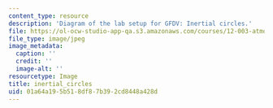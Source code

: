 ```yaml
---
content_type: resource
description: 'Diagram of the lab setup for GFDV: Inertial circles.'
file: https://ol-ocw-studio-app-qa.s3.amazonaws.com/courses/12-003-atmosphere-ocean-and-climate-dynamics-fall-2008/01a64a195b518df87b392cd8448a428d_inertial_circles.jpg
file_type: image/jpeg
image_metadata:
  caption: ''
  credit: ''
  image-alt: ''
resourcetype: Image
title: inertial_circles
uid: 01a64a19-5b51-8df8-7b39-2cd8448a428d
---
```

